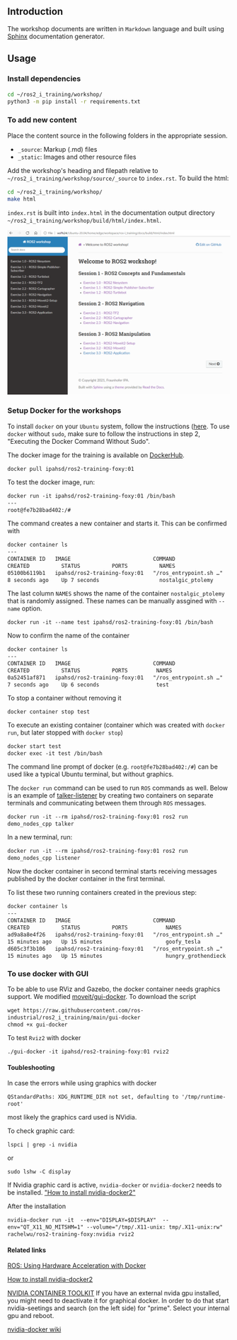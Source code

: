 ## Introduction

The workshop documents are written in `Markdown` language and built using [Sphinx](https://docs.readthedocs.io/en/stable/intro/getting-started-with-sphinx.html?) documentation generator.

## Usage
### Install dependencies

````bash
cd ~/ros2_i_training/workshop/
python3 -m pip install -r requirements.txt
````

### To add new content
Place the content source in the following folders in the appropriate session.
-  `_source`: Markup (.md) files 
- `_static`: Images and other resource files  

Add the workshop's heading and filepath relative to `~/ros2_i_training/workshop/source/_source` to `index.rst`. To build the html:
 ````bash
 cd ~/ros2_i_training/workshop/
 make html
 ````
`index.rst` is built into `index.html` in the documentation output directory `~/ros2_i_training/workshop/build/html/index.html`. 

![docs](/workshop/source/_static/demo_rtd.png)


### Setup Docker for the workshops

To install `docker` on your `Ubuntu` system, follow the instructions ([here](https://www.digitalocean.com/community/tutorials/how-to-install-and-use-docker-on-ubuntu-18-04). To use `docker` without `sudo`, make sure to follow the instructions in step 2, "Executing the Docker Command Without Sudo".

The docker image for the training is available on [DockerHub](https://hub.docker.com/r/ipahsd/ros2-training-foxy).

```
docker pull ipahsd/ros2-training-foxy:01
```
To test the docker image, run:
```
docker run -it ipahsd/ros2-training-foxy:01 /bin/bash
---
root@fe7b28bad402:/#
```
The command creates a new container and starts it. This can be confirmed with
```
docker container ls
---
CONTAINER ID   IMAGE                          COMMAND                  CREATED          STATUS          PORTS          NAMES
05100b6119b1   ipahsd/ros2-training-foxy:01   "/ros_entrypoint.sh …"   8 seconds ago    Up 7 seconds                   nostalgic_ptolemy
```
The last column `NAMES` shows the name of the container `nostalgic_ptolemy` that is randomly assigned. These names can be manually assgined with `--name` option.
```
docker run -it --name test ipahsd/ros2-training-foxy:01 /bin/bash
```
Now to confirm the name of the container
```
docker container ls
---
CONTAINER ID   IMAGE                          COMMAND                  CREATED          STATUS          PORTS         NAMES
0a52451af871   ipahsd/ros2-training-foxy:01   "/ros_entrypoint.sh …"   7 seconds ago    Up 6 seconds                  test
```
To stop a container without removing it
```
docker container stop test
```
To execute an existing container (container which was created with `docker run`, but later stopped with `docker stop`)
```
docker start test
docker exec -it test /bin/bash
```
The command line prompt of docker (e.g. `root@fe7b28bad402:/#`) can be used like a typical Ubuntu terminal, but without graphics.

The `docker run` command can be used to run `ROS` commands as well. Below is an example of [talker-listener](https://docs.ros.org/en/foxy/Tutorials/Writing-A-Simple-Cpp-Publisher-And-Subscriber.html) by creating two containers on separate terminals and communicating between them through `ROS` messages.
```
docker run -it --rm ipahsd/ros2-training-foxy:01 ros2 run demo_nodes_cpp talker
```
In a new terminal, run:
```
docker run -it --rm ipahsd/ros2-training-foxy:01 ros2 run demo_nodes_cpp listener
```
Now the docker container in second terminal starts receiving messages published by the docker container in the first terminal.

To list these two running containers created in the previous step:
```
docker container ls
---
CONTAINER ID   IMAGE                          COMMAND                  CREATED          STATUS          PORTS            NAMES
ad9a8a8e4f26   ipahsd/ros2-training-foxy:01   "/ros_entrypoint.sh …"   15 minutes ago   Up 15 minutes                    goofy_tesla
d605c3f3b106   ipahsd/ros2-training-foxy:01   "/ros_entrypoint.sh …"   15 minutes ago   Up 15 minutes                    hungry_grothendieck
```

### To use docker with GUI

To be able to use RViz and Gazebo, the docker container needs graphics support. We modified [moveit/gui-docker](https://github.com/ros-planning/moveit/blob/master/.docker/gui-docker). To download the script
```
wget https://raw.githubusercontent.com/ros-industrial/ros2_i_training/main/gui-docker
chmod +x gui-docker
```
To test `Rviz2` with docker
```
./gui-docker -it ipahsd/ros2-training-foxy:01 rviz2
```

#### Toubleshooting
In case the errors while using graphics with docker
```
QStandardPaths: XDG_RUNTIME_DIR not set, defaulting to '/tmp/runtime-root'
```
most likely the graphics card used is NVidia.

To check graphic card:
```
lspci | grep -i nvidia
```
or
```
sudo lshw -C display
```
If Nvidia graphic card is active, `nvidia-docker` or `nvidia-docker2` needs to be installed. ["How to install nvidia-docker2"](https://docs.nvidia.com/datacenter/cloud-native/container-toolkit/install-guide.html)

After the installation
```
nvidia-docker run -it  --env="DISPLAY=$DISPLAY"  --env="QT_X11_NO_MITSHM=1" --volume="/tmp/.X11-unix: tmp/.X11-unix:rw" rachelwu/ros2-training-foxy:nvidia rviz2
```

#### Related links
[ROS: Using Hardware Acceleration with Docker](http://wiki.ros.org/docker/Tutorials/Hardware%20Acceleration)

[How to install nvidia-docker2](https://docs.nvidia.com/datacenter/cloud-native/container-toolkit/install-guide.html)

[NVIDIA CONTAINER TOOLKIT](https://docs.nvidia.com/datacenter/cloud-native/container-toolkit/user-guide.html#) If you have an external nvida gpu installed, you might need to deactivate it for graphical docker. In order to do that start nvidia-seetings and search (on the left side) for "prime". Select your internal gpu and reboot.

[nvidia-docker wiki](https://github.com/nvidia/nvidia-docker/wiki)
